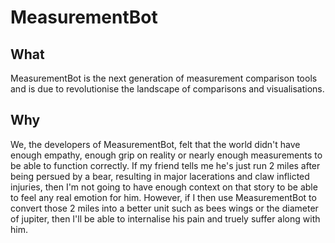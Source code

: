 # MeasurementBot
## What
MeasurementBot is the next generation of measurement comparison tools and is due to revolutionise the landscape of comparisons and visualisations.
## Why
We, the developers of MeasurementBot, felt that the world didn't have enough empathy, enough grip on reality or nearly enough measurements to be able to function correctly. If my friend tells me he's just run 2 miles after being persued by a bear, resulting in major lacerations and claw inflicted injuries, then I'm not going to have enough context on that story to be able to feel any real emotion for him. However, if I then use MeasurementBot to convert those 2 miles into a better unit such as bees wings or the diameter of jupiter, then I'll be able to internalise his pain and truely suffer along with him.